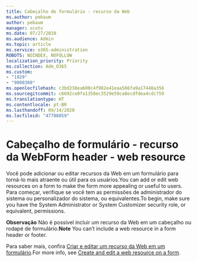 ```yaml
---
title: Cabeçalho de formulário - recurso da Web
ms.author: pebaum
author: pebaum
manager: scotv
ms.date: 07/27/2020
ms.audience: Admin
ms.topic: article
ms.service: o365-administration
ROBOTS: NOINDEX, NOFOLLOW
localization_priority: Priority
ms.collection: Adm_O365
ms.custom:
- "1929"
- "9000308"
ms.openlocfilehash: c3bd238ea600c4f982e41eaa566fa9a17448a356
ms.sourcegitcommit: c6692ce0fa1358ec3529e59ca0ecdfdea4cdc759
ms.translationtype: HT
ms.contentlocale: pt-BR
ms.lasthandoff: 09/14/2020
ms.locfileid: "47708059"
---
```

# <a name="form-header---web-resource"></a><span data-ttu-id="1db5d-102">Cabeçalho de formulário - recurso da Web</span><span class="sxs-lookup"><span data-stu-id="1db5d-102">Form header - web resource</span></span>

<span data-ttu-id="1db5d-103">Você pode adicionar ou editar recursos da Web em um formulário para torná-lo mais atraente ou útil para os usuários.</span><span class="sxs-lookup"><span data-stu-id="1db5d-103">You can add or edit web resources on a form to make the form more appealing or useful to users.</span></span> <span data-ttu-id="1db5d-104">Para começar, verifique se você tem as permissões de administrador do sistema ou personalizador do sistema, ou equivalentes.</span><span class="sxs-lookup"><span data-stu-id="1db5d-104">To begin, make sure you have the System Administrator or System Customizer security role, or equivalent, permissions.</span></span>  

<span data-ttu-id="1db5d-105">**Observação** Não é possível incluir um recurso da Web em um cabeçalho ou rodapé de formulário.</span><span class="sxs-lookup"><span data-stu-id="1db5d-105">**Note** You can’t include a web resource in a form header or footer.</span></span>

<span data-ttu-id="1db5d-106">Para saber mais, confira [Criar e editar um recurso da Web em um formulário](https://docs.microsoft.com/dynamics365/customer-engagement/customize/create-edit-web-resources#create-and-edit-a-web-resource-on-a-form).</span><span class="sxs-lookup"><span data-stu-id="1db5d-106">For more info, see [Create and edit a web resource on a form](https://docs.microsoft.com/dynamics365/customer-engagement/customize/create-edit-web-resources#create-and-edit-a-web-resource-on-a-form).</span></span>